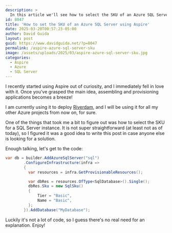```yaml
---
description: >
  In this article we'll see how to select the SKU of an Azure SQL Server using Aspire
id: 8047
title: 'How to set the SKU of an Azure SQL Server using Aspire'
date: 2025-03-20T00:57:23-05:00
author: David Guida
layout: post
guid: https://www.davidguida.net/?p=8047
permalink: /aspire-azure-sql-server-sku
image: /assets/uploads/2025/03/aspire-azure-sql-server-sku.jpg
categories:  
  - Aspire
  - Azure
  - SQL Server
---
```


I recently started using Aspire out of curiosity, and I immediately fell in love with it. Once you've grasped the main idea, assembling and provisioning applications becomes a breeze! 

I am currently using it to deploy [Riverdam](/riverdam-feature-gates-finally-made-easy), and I will be using it for all my other Azure projects from now on, for sure.

One of the things that took me a bit to figure out was how to select the SKU for a SQL Server instance. It is not super straightforward (at least not as of today), so I figured it was a good idea to write this post in case anyone else is looking for a solution.

Enough talking, let's get to the code:

```csharp
var db = builder.AddAzureSqlServer("sql")
        .ConfigureInfrastructure(infra =>
        {
          var resources = infra.GetProvisionableResources();

          var dbRes = resources.OfType<SqlDatabase>().Single();
          dbRes.Sku = new SqlSku()
          {
              Tier = "Basic",
              Name = "Basic",
          };
        }).AddDatabase("MyDatabase");
```

Luckily it's not a lot of code, so I guess there's no real need for an explanation. Enjoy!